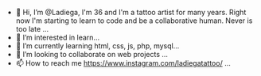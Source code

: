- 👋 Hi, I’m @Ladiega, I'm 36 and I'm a tattoo artist for many years. 
Right now I'm starting to learn to code and be a collaborative human. Never is too late ...
- 👀 I’m interested in learn...
- 🌱 I’m currently learning html, css, js, php, mysql...
- 💞️ I’m looking to collaborate on web projects ...
- 📫 How to reach me https://www.instagram.com/ladiegatattoo/ ...

<!---
Ladiega/Ladiega is a ✨ special ✨ repository because its `README.md` (this file) appears on your GitHub profile.
You can click the Preview link to take a look at your changes.
--->

